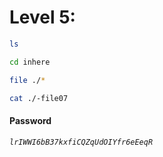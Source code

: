 # Level 5: 
```sh
ls
```
```sh
cd inhere
```
```sh
file ./*
```
```sh
cat ./-file07
```
#### Password
*`lrIWWI6bB37kxfiCQZqUdOIYfr6eEeqR`*
